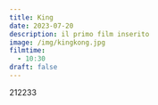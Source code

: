 ```yaml
---
title: King
date: 2023-07-20
description: il primo film inserito
image: /img/kingkong.jpg
filmtime:
  - 10:30
draft: false
---
```

212233
